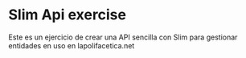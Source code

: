 # Slim Api exercise

Este es un ejercicio de crear una API sencilla con Slim para gestionar entidades en uso en lapolifacetica.net
